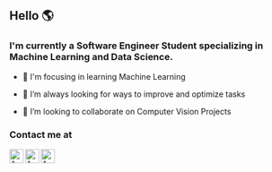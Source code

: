 ## Hello 🌎 

                                
### I'm currently a Software Engineer Student specializing in Machine Learning and Data Science.

- 🎯  I'm focusing in learning Machine Learning

- 🌱  I’m always looking for ways to improve and optimize tasks

- 🔎  I’m looking to collaborate on Computer Vision Projects

### Contact me at
 <a href="mailto:angeloandre1998@gmail.com">
   <img align="left" alt="Angelo's Email" width="25px" src="https://raw.githubusercontent.com/AngeloACSousa/AngeloSousa/main/gmail.svg?token=AIWR7T5NPAL6SFZ56LMXJWLAZIUBE" />
 </a>
 <a href="mailto:a80813@alunos.uminho.pt">
   <img align="left" alt="Angelo's Email" width="25px" src="https://raw.githubusercontent.com/AngeloACSousa/AngeloSousa/main/outlook.svg?token=AIWR7T2J6L4V6P3RRVMNIFLAZIW4M" />
 </a>
 <a href="https://www.linkedin.com/in/angelo-sousa-53879019a">
   <img align="left" alt="Angelo's LinkedIn" width="25px" src="https://raw.githubusercontent.com/AngeloACSousa/AngeloSousa/main/linkedin.svg?token=AIWR7T46S4AB2KWIYOQAP7LAZIUD6" />
 </a>
    
<br/>
